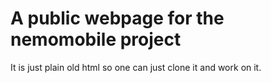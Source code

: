 # A public webpage for the nemomobile project

It is just plain old html so one can just clone it and work on it.


